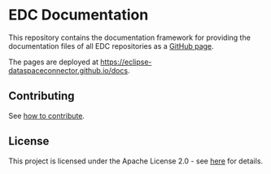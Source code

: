# EDC Documentation

This repository contains the documentation framework for providing the documentation files of all EDC
repositories as a [GitHub page](https://docs.github.com/en/pages).

The pages are deployed at <https://eclipse-dataspaceconnector.github.io/docs>.

## Contributing

See [how to contribute](CONTRIBUTING.md).

## License

This project is licensed under the Apache License 2.0 - see [here](LICENSE) for details.
